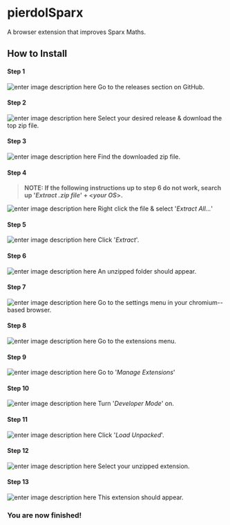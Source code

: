 # pierdolSparx
A browser extension that improves Sparx Maths.

## How to Install
#### Step 1
![enter image description here](https://raw.githubusercontent.com/OscarKaminski/pierdolSparx/refs/heads/main/README-assets/Screenshot%202025-09-27%20151739.png)
Go to the releases section on GitHub.

#### Step 2
![enter image description here](https://raw.githubusercontent.com/OscarKaminski/pierdolSparx/refs/heads/main/README-assets/Screenshot%202025-09-27%20151953.png)
Select your desired release & download the top zip file.

#### Step 3
![enter image description here](https://raw.githubusercontent.com/OscarKaminski/pierdolSparx/refs/heads/main/README-assets/Screenshot%202025-09-27%20152139.png)
Find the downloaded zip file.

#### Step 4
> **NOTE: If the following instructions up to step 6 do not work, search up '*Extract .zip file*' + \<*your OS*\>.**

![enter image description here](https://raw.githubusercontent.com/OscarKaminski/pierdolSparx/refs/heads/main/README-assets/Screenshot%202025-09-27%20152338.png)
Right click the file & select '*Extract All...*'

#### Step 5

![enter image description here](https://raw.githubusercontent.com/OscarKaminski/pierdolSparx/refs/heads/main/README-assets/Screenshot%202025-09-27%20152533.png)
Click '*Extract*'.

#### Step 6

![enter image description here](https://raw.githubusercontent.com/OscarKaminski/pierdolSparx/refs/heads/main/README-assets/Screenshot%202025-09-27%20152704.png)
An unzipped folder should appear.

#### Step 7
![enter image description here](https://raw.githubusercontent.com/OscarKaminski/pierdolSparx/refs/heads/main/README-assets/Screenshot%202025-09-26%20181601.png)
Go to the settings menu in your chromium--based browser.

#### Step 8
![enter image description here](https://raw.githubusercontent.com/OscarKaminski/pierdolSparx/refs/heads/main/README-assets/Screenshot%202025-09-26%20183351.png)
Go to the extensions menu.

#### Step 9
![enter image description here](https://raw.githubusercontent.com/OscarKaminski/pierdolSparx/refs/heads/main/README-assets/Screenshot%202025-09-26%20183700.png)
Go to '*Manage Extensions*'

#### Step 10
![enter image description here](https://raw.githubusercontent.com/OscarKaminski/pierdolSparx/refs/heads/main/README-assets/Screenshot%202025-09-26%20183924.png)
Turn '*Developer Mode*' on.

#### Step 11
![enter image description here](https://raw.githubusercontent.com/OscarKaminski/pierdolSparx/refs/heads/main/README-assets/Screenshot%202025-09-26%20184142.png)
Click '*Load Unpacked*'.

#### Step 12
![enter image description here](https://raw.githubusercontent.com/OscarKaminski/pierdolSparx/refs/heads/main/README-assets/Screenshot%202025-09-26%20184454.png)
Select your unzipped extension.

#### Step 13
![enter image description here](https://raw.githubusercontent.com/OscarKaminski/pierdolSparx/refs/heads/main/README-assets/Screenshot%202025-09-26%20184810.png)
This extension should appear.

 ### **You are now finished!**

